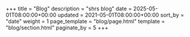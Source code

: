 +++
title = "Blog"
description = "shrs blog"
date = 2025-05-01T08:00:00+00:00
updated = 2021-05-01T08:00:00+00:00
sort_by = "date"
weight = 1
page_template = "blog/page.html"
template = "blog/section.html"
paginate_by = 5
+++
